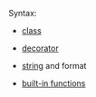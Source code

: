 
Syntax:
- <a href="class.md">class</a>
- <a href="decorator.md">decorator</a>

- <a href="string.md">string</a> and format
- <a href="built-in-functions.md">built-in functions</a>
